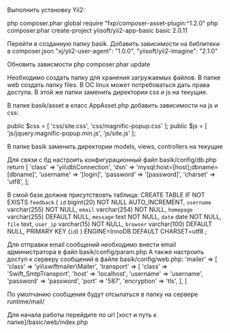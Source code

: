 Выполнить установку Yii2:


php composer.phar global require "fxp/composer-asset-plugin:^1.2.0"
php composer.phar create-project yiisoft/yii2-app-basic basic 2.0.11


Перейти в созданную папку basik. Добавить зависимости на библитеки в composer.json
"xj/yii2-user-agent": "1.0.0",
"yiisoft/yii2-imagine": "2.1.0"

Обновить зависмости
php composer.phar update


Необходимо создать папку для хранения загружаемых файлов. В папке web создать папку files. 
В ОС linux может потребоваться дать права доступа.
В этой же папки заменить директории css и js на текущие.

В папке basik/asset в класс AppAsset.php добавить зависимости на js и css:

public $css = [
        'css/site.css',
        'css/magnific-popup.css'
    ];
public $js = [
        'js/jquery.magnific-popup.min.js',
        'js/site.js'
    ];


В папке basik заменить директории models, views, controllers на текущие


Для связи с бд настроить конфигурационный файл basik/config/db.php
return [
    'class' => 'yii\db\Connection',
    'dsn' => 'mysql:host=[host];dbname=[dbname]',
    'username' => '[login]',
    'password' => '[password]',
    'charset' => 'utf8',
];

В смой базе должнв присутствовть таблица:
CREATE TABLE IF NOT EXISTS `feedback` (
  `id` bigint(20) NOT NULL AUTO_INCREMENT,
  `username` varchar(255) NOT NULL,
  `email` varchar(254) NOT NULL,
  `homepage` varchar(255) DEFAULT NULL,
  `message` text NOT NULL,
  `date` date NOT NULL,
  `file` text,
  `user_ip` varchar(15) NOT NULL,
  `browser` varchar(100) DEFAULT NULL,
  PRIMARY KEY (`id`)
) ENGINE=InnoDB  DEFAULT CHARSET=utf8 ;


Для отправки email сообщений необходимо внести email администратора в файл basik/config/param.php
А также настроить доступ к серверу сообщений в файле basik/config/web.php:
'mailer' => [
        'class' => 'yii\swiftmailer\Mailer',
        'transport' => [
            'class' => 'Swift_SmtpTransport',
            'host' => 'localhost',
            'username' => 'username',
            'password' => 'password',
            'port' => '587',
            'encryption' => 'tls',
        ],
]

По умолчанию сообщения будут отсылаться в папку на сервере runtime/mail/


Для начала работы перейдите по url [хост и путь к папке]/basic/web/index.php




